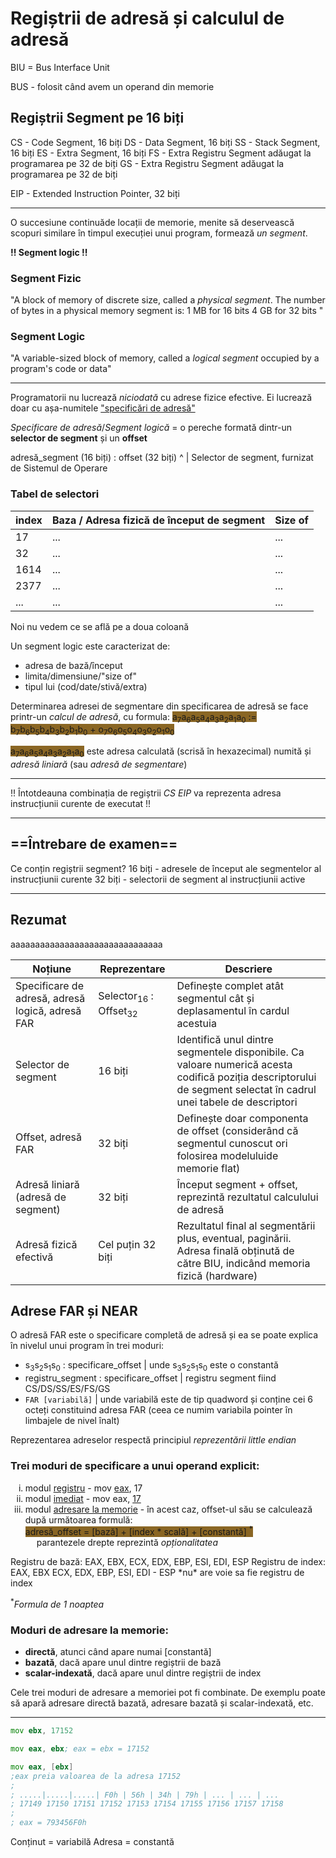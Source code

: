 # **Regiștrii de adresă și calculul de adresă**

BIU = Bus Interface Unit

BUS - folosit când avem un operand din memorie

## Regiștrii Segment pe 16 biți
CS - Code Segment, 16 biți
DS - Data Segment, 16 biți
SS - Stack Segment, 16 biți
ES - Extra Segment, 16 biți
FS - Extra Registru Segment adăugat la programarea pe 32 de biți
GS - Extra Registru Segment adăugat la programarea pe 32 de biți

EIP - Extended Instruction Pointer, 32 biți

<hr>

O succesiune continuăde locații de memorie, menite să deservească scopuri similare în timpul execuției unui program, formează *un segment*.

**!! Segment logic !!**

### Segment Fizic
"A block of memory of discrete size, called a *physical segment*. The number of bytes in a physical memory segment is:
1 MB for 16 bits
4 GB for 32 bits
"

### Segment Logic
"A variable-sized block of memory, called a *logical segment* occupied by a program's code or data"

<hr>

Programatorii nu lucrează *niciodată* cu adrese fizice efective. Ei lucrează doar cu așa-numitele <u>"specificări de adresă"</u>

*Specificare de adresă*/*Segment logică* = o pereche formată dintr-un **selector de segment** și un **offset**

adresă_segment (16 biți) : offset (32 biți)
^
|
Selector de segment, furnizat de Sistemul de Operare

### Tabel de selectori

| index | Baza / Adresa fizică de început de segment | Size of |
| ----- | ------------------------------------------ | ------- |
| 17    | ...                                        | ...     |
| 32    | ...                                        | ...     |
| 1614  | ...                                        | ...     |
| 2377  | ...                                        | ...     |
| ...   | ...                                        | ...     |
Noi nu vedem ce se află pe a doua coloană

Un segment logic este caracterizat de:
- adresa de bază/început
- limita/dimensiune/"size of"
- tipul lui (cod/date/stivă/extra)

Determinarea adresei de segmentare din specificarea de adresă se face printr-un *calcul de adresă*, cu formula:
<span style="background-color:#8a6624">a<sub>7</sub>a<sub>6</sub>a<sub>5</sub>a<sub>4</sub>a<sub>3</sub>a<sub>2</sub>a<sub>1</sub>a<sub>0</sub> := b<sub>7</sub>b<sub>6</sub>b<sub>5</sub>b<sub>4</sub>b<sub>3</sub>b<sub>2</sub>b<sub>1</sub>b<sub>0</sub> + o<sub>7</sub>o<sub>6</sub>o<sub>5</sub>o<sub>4</sub>o<sub>3</sub>o<sub>2</sub>o<sub>1</sub>o<sub>0</sub></span>

<span style="background-color:#8a6624">a<sub>7</sub>a<sub>6</sub>a<sub>5</sub>a<sub>4</sub>a<sub>3</sub>a<sub>2</sub>a<sub>1</sub>a<sub>0</sub></span> este adresa calculată (scrisă în hexazecimal) numită și *adresă liniară* (sau *adresă de segmentare*)

<hr>

!! Întotdeauna combinația de regiștrii *CS EIP* va reprezenta adresa instrucțiunii curente de executat !!

<hr>

## ==Întrebare de examen==
Ce conțin regiștrii segment?
16 biți - adresele de început ale segmentelor al instrucțiunii curente
32 biți - selectorii de segment al instrucțiunii active

<hr>

## Rezumat
aaaaaaaaaaaaaaaaaaaaaaaaaaaaaaa

| Noțiune                                          | Reprezentare                                | Descriere                                                                                                                                                          |
| ------------------------------------------------ | ------------------------------------------- | ------------------------------------------------------------------------------------------------------------------------------------------------------------------ |
| Specificare de adresă, adresă logică, adresă FAR | Selector<sub>16</sub> : Offset<sub>32</sub> | Definește complet atât segmentul cât și deplasamentul în cardul acestuia                                                                                           |
| Selector de segment                              | 16 biți                                     | Identifică unul dintre segmentele disponibile. Ca valoare numerică acesta codifică poziția descriptorului de segment selectat în cadrul unei tabele de descriptori |
| Offset, adresă FAR                               | 32 biți                                     | Definește doar componenta de offset (considerând că segmentul cunoscut ori folosirea modeluluide memorie flat)                                                     |
| Adresă liniară (adresă de segment)               | 32 biți                                     | Început segment + offset, reprezintă rezultatul calculului de adresă                                                                                               |
| Adresă fizică efectivă                           | Cel puțin 32 biți                           | Rezultatul final al segmentării plus, eventual, paginării. Adresa finală obținută de către BIU, indicând memoria fizică (hardware)                                 |

## Adrese FAR și NEAR
O adresă FAR este o specificare completă de adresă și ea se poate explica în nivelul unui program în trei moduri:
- s<sub>3</sub>s<sub>2</sub>s<sub>1</sub>s<sub>0</sub> : specificare_offset | unde s<sub>3</sub>s<sub>2</sub>s<sub>1</sub>s<sub>0</sub> este o constantă
- registru_segment : specificare_offset | registru segment fiind CS/DS/SS/ES/FS/GS
- `FAR [variabilă]` | unde variabilă este de tip quadword și conține cei 6 octeți constituind adresa FAR (ceea ce numim variabila pointer în limbajele de nivel înalt)

Reprezentarea adreselor respectă principiul *reprezentării little endian*

### Trei moduri de specificare a unui operand explicit:
<ol style="list-style-type: lower-roman">
<li>modul <u>registru</u> - mov <u>eax</u>, 17</li>
<li>modul <u>imediat</u> - mov eax, <u>17</u></li>
<li>modul <u>adresare la memorie</u> - în acest caz, offset-ul său se calculează după următoarea formulă: <br><span style="background-color:#8a6624">adresă_offset = [bază] + [index * scală] + [constantă] <sup>*</sup></span><br> &emsp; parantezele drepte reprezintă <i>opționalitatea</i></li>
</ol>
Registru de bază: EAX, EBX, ECX, EDX, EBP, ESI, EDI, ESP
Registru de index: EAX, EBX ECX, EDX, EBP, ESI, EDI
- ESP *nu* are voie sa fie registru de index

<sup>*</sup>*Formula de 1 noaptea*

### Moduri de adresare la memorie:
- **directă**, atunci când apare numai <span>[constantă]</span>
- **bazată**, dacă apare unul dintre regiștrii de bază
- **scalar-indexată**, dacă apare unul dintre regiștrii de index

Cele trei moduri de adresare a memoriei pot fi combinate. De exemplu poate să apară adresare directă bazată, adresare bazată și scalar-indexată, etc.

<hr>

```asm
mov ebx, 17152

mov eax, ebx; eax = ebx = 17152

mov eax, [ebx]
;eax preia valoarea de la adresa 17152
;
; .....|.....|.....| F0h | 56h | 34h | 79h | ... | ... | ... 
; 17149 17150 17151 17152 17153 17154 17155 17156 17157 17158
;
; eax = 793456F0h
```

Conținut = variabilă
Adresa = constantă